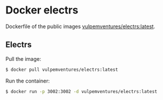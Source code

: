 # Docker electrs

Dockerfile of the public images [vulpemventures/electrs:latest](https://hub.docker.com/r/vulpemventures/electrs).

## Electrs

Pull the image:

```bash
$ docker pull vulpemventures/electrs:latest
```

Run the container:

```bash
$ docker run -p 3002:3002 -d vulpemventures/electrs:latest
```
